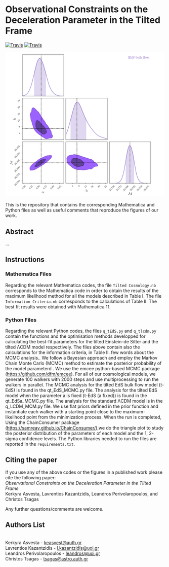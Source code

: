 # Observational Constraints on the Deceleration Parameter in the Tilted Frame

[![Travis](https://img.shields.io/badge/language-Mathematica-green.svg)]()
[![Travis](https://img.shields.io/badge/language-Python-yellow.svg)]()


<p align="center">
<img src="preview.png" width="820" title="preview" />
</p>

This is the repository that contains the corresponding Mathematica and Python files as well as useful comments that reproduce the figures of our work. 


## Abstract
...


## Instructions
### Mathematica Files
Regarding the relevant Mathematica codes, the file `Tilted Cosmology.nb` corresponds to the Mathematica code in order to obtain the results of the maximum likelihood method for all the models described in Table I. The file `Information Criteria.nb` corresponds to the calculations of Table II. The best fit results were obtained with Mathematica 11. 

### Python Files
Regarding the relevant Python codes, the files `q_tEdS.py` and `q_tlcdm.py` contain the functions and the optimisation methods developped for calculating the best-fit parameters for the tilted Einstein-de Sitter and the tilted ΛCDM model respectively. The files above contain also the calculations for the information criteria, in Table II. 
few words about the MCMC analysis..
We follow a Bayesian approach and employ the Markov Chain Monte Carlo (MCMC) method to estimate the posterior probability of the model parameterd . We use the emcee python-based MCMC package  (https://github.com/dfm/emcee). For all of our cosmological models, we generate 100 walkers with 2000 steps and use multiprocessing to run the walkers in parallel. The MCMC analysis for the tilted EdS bulk flow model (t-EdS) is found in the qt_EdS_MCMC.py file. The analysis for the tilted EdS model when the parameter a is fixed (t-EdS (a fixed)) is found in the qt_EdSa_MCMC.py file. The analysis for the standard ΛCDM model is in the q_LCDM_MCM.py file. We use flat priors defined in the prior function and instantiate each walker with a starting point close to the maximum-likelihood point from the minimization process. When the run is completed, Using the ChainConsumer package (https://samreay.github.io/ChainConsumer/),we do the triangle plot to study the posterior distribution of the parameters of each model and the 1, 2-sigma confidence levels. The Python libraries needed to run the files are reported in the `requirements.txt`. 


## Citing the paper 
If you use any of the above codes or the figures in a published work please cite the following paper:
<br>*Observational Constraints on the Deceleration Parameter in the Tilted Frame*
<br>Kerkyra Asvesta, Lavrentios Kazantzidis, Leandros Perivolaropoulos, and Christos Tsagas

Any further questions/comments are welcome.


## Authors List
<br>Kerkyra Asvesta - <keasvest@auth.gr>
<br>Lavrentios Kazantzidis - <l.kazantzidis@uoi.gr>
<br>Leandros Perivolaropoulos - <leandros@uoi.gr>
<br>Christos Tsagas - <tsagas@astro.auth.gr>
